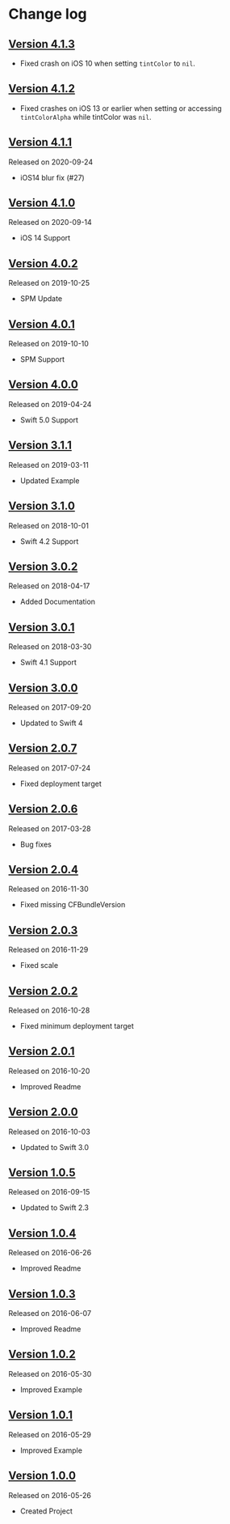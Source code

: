 # Change log

## [Version 4.1.3](https://github.com/efremidze/VisualEffectView/releases/tag/4.1.3)

- Fixed crash on iOS 10 when setting  `tintColor` to  `nil`.

## [Version 4.1.2](https://github.com/efremidze/VisualEffectView/releases/tag/4.1.2)

- Fixed crashes on iOS 13 or earlier when setting or accessing `tintColorAlpha` while tintColor was `nil`.

## [Version 4.1.1](https://github.com/efremidze/VisualEffectView/releases/tag/4.1.1)
Released on 2020-09-24

- iOS14 blur fix (#27)

## [Version 4.1.0](https://github.com/efremidze/VisualEffectView/releases/tag/4.1.0)
Released on 2020-09-14

- iOS 14 Support

## [Version 4.0.2](https://github.com/efremidze/VisualEffectView/releases/tag/4.0.2)
Released on 2019-10-25

- SPM Update

## [Version 4.0.1](https://github.com/efremidze/VisualEffectView/releases/tag/4.0.1)
Released on 2019-10-10

- SPM Support

## [Version 4.0.0](https://github.com/efremidze/VisualEffectView/releases/tag/4.0.0)
Released on 2019-04-24

- Swift 5.0 Support

## [Version 3.1.1](https://github.com/efremidze/VisualEffectView/releases/tag/3.1.1)
Released on 2019-03-11

- Updated Example

## [Version 3.1.0](https://github.com/efremidze/VisualEffectView/releases/tag/3.1.0)
Released on 2018-10-01

- Swift 4.2 Support

## [Version 3.0.2](https://github.com/efremidze/VisualEffectView/releases/tag/3.0.2)
Released on 2018-04-17

- Added Documentation

## [Version 3.0.1](https://github.com/efremidze/VisualEffectView/releases/tag/3.0.1)
Released on 2018-03-30

- Swift 4.1 Support

## [Version 3.0.0](https://github.com/efremidze/VisualEffectView/releases/tag/3.0.0)
Released on 2017-09-20

- Updated to Swift 4

## [Version 2.0.7](https://github.com/efremidze/VisualEffectView/releases/tag/2.0.7)
Released on 2017-07-24

- Fixed deployment target

## [Version 2.0.6](https://github.com/efremidze/VisualEffectView/releases/tag/2.0.6)
Released on 2017-03-28

- Bug fixes

## [Version 2.0.4](https://github.com/efremidze/VisualEffectView/releases/tag/2.0.4)
Released on 2016-11-30

- Fixed missing CFBundleVersion

## [Version 2.0.3](https://github.com/efremidze/VisualEffectView/releases/tag/2.0.3)
Released on 2016-11-29

- Fixed scale

## [Version 2.0.2](https://github.com/efremidze/VisualEffectView/releases/tag/2.0.2)
Released on 2016-10-28

- Fixed minimum deployment target

## [Version 2.0.1](https://github.com/efremidze/VisualEffectView/releases/tag/2.0.1)
Released on 2016-10-20

- Improved Readme

## [Version 2.0.0](https://github.com/efremidze/VisualEffectView/releases/tag/2.0.0)
Released on 2016-10-03

- Updated to Swift 3.0

## [Version 1.0.5](https://github.com/efremidze/VisualEffectView/releases/tag/1.0.5)
Released on 2016-09-15

- Updated to Swift 2.3

## [Version 1.0.4](https://github.com/efremidze/VisualEffectView/releases/tag/1.0.4)
Released on 2016-06-26

- Improved Readme

## [Version 1.0.3](https://github.com/efremidze/VisualEffectView/releases/tag/1.0.3)
Released on 2016-06-07

- Improved Readme

## [Version 1.0.2](https://github.com/efremidze/VisualEffectView/releases/tag/1.0.2)
Released on 2016-05-30

- Improved Example

## [Version 1.0.1](https://github.com/efremidze/VisualEffectView/releases/tag/1.0.1)
Released on 2016-05-29

- Improved Example

## [Version 1.0.0](https://github.com/efremidze/VisualEffectView/releases/tag/1.0.0)
Released on 2016-05-26

- Created Project
